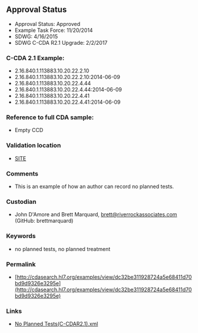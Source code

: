 ## Approval Status 

* Approval Status: Approved
* Example Task Force: 11/20/2014
* SDWG: 4/16/2015
* SDWG C-CDA R2.1 Upgrade: 2/2/2017

### C-CDA 2.1 Example:
* 2.16.840.1.113883.10.20.22.2.10
* 2.16.840.1.113883.10.20.22.2.10:2014-06-09
* 2.16.840.1.113883.10.20.22.4.44
* 2.16.840.1.113883.10.20.22.4.44:2014-06-09
* 2.16.840.1.113883.10.20.22.4.41
* 2.16.840.1.113883.10.20.22.4.41:2014-06-09

### Reference to full CDA sample:
* Empty CCD

### Validation location

* [SITE](https://site.healthit.gov/sandbox-ccda/ccda-validator)

### Comments

* This is an example of how an author can record no planned tests.

### Custodian

* John D'Amore and Brett Marquard, brett@riverrockassociates.com (GitHub: brettmarquard)

### Keywords

* no planned tests, no planned treatment


### Permalink

* [http://cdasearch.hl7.org/examples/view/dc32be311928724a5e68411d70bd9d9326e3295e](http://cdasearch.hl7.org/examples/view/dc32be311928724a5e68411d70bd9d9326e3295e)

### Links

* [No Planned Tests(C-CDAR2.1).xml](https://github.com/HL7/C-CDA-Examples/tree/master/Plan%20of%20Treatment/No%20Planned%20Tests/No%20Planned%20Tests%28C-CDAR2.1%29.xml)
